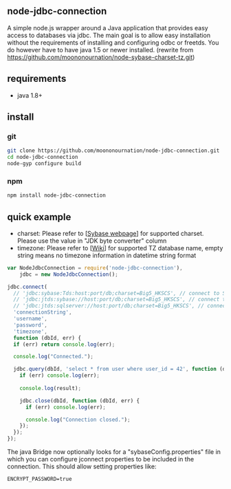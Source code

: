node-jdbc-connection
--------------------

A simple node.js wrapper around a Java application that provides easy access to databases via jdbc. The main goal is to allow easy installation without the requirements of installing and configuring odbc or freetds. You do however have to have java 1.5 or newer installed. (rewrite from https://github.com/moononournation/node-sybase-charset-tz.git)


requirements
------------

* java 1.8+

install
-------

### git

```bash
git clone https://github.com/moononournation/node-jdbc-connection.git
cd node-jdbc-connection
node-gyp configure build
```
### npm

```bash
npm install node-jdbc-connection
```

quick example
-------------

- charset: Please refer to [[Sybase webpage](https://infocenter.sybase.com/help/index.jsp?topic=/com.sybase.infocenter.dc39001.0707/html/prjdbc0707/prjdbc070731.htm)] for supported charset. Please use the value in "JDK byte converter" column
- timezone: Please refer to [[Wiki](https://en.wikipedia.org/wiki/List_of_tz_database_time_zones)] for supported TZ database name, empty string means no timezone information in datetime string format

```javascript
var NodeJdbcConnection = require('node-jdbc-connection'),
	jdbc = new NodeJdbcConnection();

jdbc.connect(
  // 'jdbc:sybase:Tds:host:port/db;charset=Big5_HKSCS', // connect to Sybase DB server connect with JConnect Type 4 Driver
  // 'jdbc:jtds:sybase://host:port/db;charset=Big5_HKSCS', // connect to Sybase DB server connect with jTDS Driver
  // 'jdbc:jtds:sqlserver://host:port/db;charset=Big5_HKSCS', // connect to MS SQL DB server connect with jTDS Driver
  'connectionString',
  'username',
  'password',
  'timezone',
  function (dbId, err) {
  if (err) return console.log(err);

  console.log("Connected.");

  jdbc.query(dbId, 'select * from user where user_id = 42', function (dbId, err, result) {
    if (err) console.log(err);
    
    console.log(result);

    jdbc.close(dbId, function (dbId, err) {
      if (err) console.log(err);

      console.log("Connection closed.");
    });
  });
});
```

The java Bridge now optionally looks for a "sybaseConfig.properties" file in which you can configure jconnect properties to be included in the connection. This should allow setting properties like:
```properties
ENCRYPT_PASSWORD=true
```
